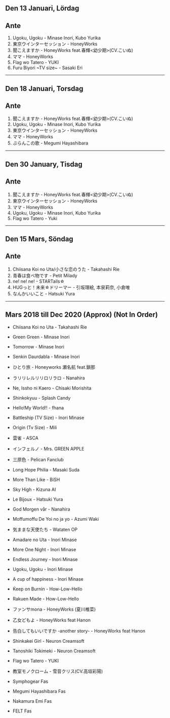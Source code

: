 ## Den 13 Januari, Lördag

## Ante

1. Ugoku, Ugoku - Minase Inori, Kubo Yurika
2. 東京ウインターセッション - HoneyWorks
3. 聞こえますか - HoneyWorks feat.春輝<幼少期>(CV.こいぬ)
4. ママ - HoneyWorks
5. Flag wo Tatero - YUKI
6. Furu Biyori ~TV size~ - Sasaki Eri

____________________________________________________________________

## Den 18 Januari, Torsdag

## Ante

1. 聞こえますか - HoneyWorks feat.春輝<幼少期>(CV.こいぬ)
2. Ugoku, Ugoku - Minase Inori, Kubo Yurika
3. 東京ウインターセッション - HoneyWorks
4. ママ - HoneyWorks
5. ぶらんこの歌 - Megumi Hayashibara

____________________________________________________________________

## Den 30 January, Tisdag

## Ante
1. 聞こえますか - HoneyWorks feat.春輝<幼少期>(CV.こいぬ)
2. 東京ウインターセッション - HoneyWorks
3. ママ - HoneyWorks
4. Ugoku, Ugoku - Minase Inori, Kubo Yurika
5. Flag wo Tatero - Yuki
____________________________________________________________________

## Den 15 Mars, Söndag

## Ante
1. Chiisana Koi no Uta/小さな恋のうた - Takahashi Rie
2. 青春は食べ物です - Petit Milady
3. ne! ne! ne! - STARTails☆
4. HUGっと！未来☆ドリーマー - 引坂理絵, 本泉莉奈, 小倉唯
5. なんかいいこと - Hatsuki Yura
____________________________________________________________________

## Mars 2018 till Dec 2020 (Approx) (Not In Order)
- Chiisana Koi no Uta - Takahashi Rie
- Green Green - Minase Inori
- Tomorrow - Minase Inori
- Senkin Daurdabla - Minase Inori
- ひとり旅 - Honeyworks 瀬名航 feat.鎖那
- ラリリレルリリロリラロ - Nanahira
- Ne, Issho ni Kaero - Chisaki Morishita
- Shinkokyuu - Splash Candy
- Hello!My World!! - fhana
- Battleship (TV Size) - Inori Minase
- Origin (Tv Size) - Mili
- 雲雀 - ASCA
- インフェルノ - Mrs. GREEN APPLE
- 三原色 - Pelican Fanclub
- Long Hope Philia - Masaki Suda
- More Than Like - BiSH
- Sky High - Kizuna AI
- Le Bijoux - Hatsuki Yura
- God Morgen vår - Nanahira
- Moffumoffu De Yoi no ja yo - Azumi Waki
- 気ままな天使たち - Wataten OP
- Amadare no Uta - Inori Minase
- More One Night - Inori Minase
- Endless Journey - Inori Minase
- Ugoku, Ugoku - Inori Minase
- A cup of happiness - Inori Minase
- Ḱeep on  Burnin - How-Low-Hello
- Rakuen Made - How-Low-Hello
- ファンサmona - HoneyWorks (夏川椎菜)
- 乙女どもよ - HoneyWorks feat Hanon
- 告白してもいいですか -another story- - HoneyWorks feat Hanon
- Shinkakei Girl - Neuron Creamsoft
- Tanoshiki Tokimeki - Neuron Creamsoft
- Flag wo Tatero - YUKI
- 教室モノクローム - 雪音クリス(CV.高垣彩陽)

- Symphogear Fas
- Megumi Hayashibara Fas
- Nakamura Emi Fas
- FELT Fas